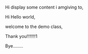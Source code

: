 Hi display some content i amgiving to,

Hi Hello world,

welcome to the demo class,


Thank you!!!!!!!1


Bye........
